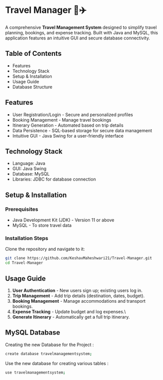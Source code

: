 # Travel Manager 🧳✈️

A comprehensive **Travel Management System** designed to simplify travel planning, bookings, and expense tracking. Built with Java and MySQL, this application features an intuitive GUI and secure database connectivity.

## Table of Contents

- Features
- Technology Stack
- Setup & Installation
- Usage Guide
- Database Structure

## Features

- User Registration/Login - Secure and personalized profiles
- Booking Management - Manage travel bookings
- Itinerary Generation - Automated based on trip details
- Data Persistence - SQL-based storage for secure data management
- Intuitive GUI - Java Swing for a user-friendly interface

## Technology Stack

- Language: Java
- GUI: Java Swing
- Database: MySQL
- Libraries: JDBC for database connection

## Setup & Installation

### Prerequisites

- Java Development Kit (JDK) - Version 11 or above
- MySQL - To store travel data

### Installation Steps

Clone the repository and navigate to it:

```bash
git clone https://github.com/KeshavMaheshwari21/Travel-Manager.git
cd Travel-Manager
```

## Usage Guide

1. **User Authentication** - New users sign up; existing users log in.
2. **Trip Management** - Add trip details (destination, dates, budget).
3. **Booking Management** - Manage accommodations and transport bookings.
4. **Expense Tracking** - Update budget and log expenses.\
5. **Generate Itinerary** - Automatically get a full trip itinerary.

## MySQL Database 

Creating the new Database for the Project :
```bash
create database travelmanagementsystem;
```

Use the new database for creating various tables :

```bash
use travelmanagementsystem;
```
